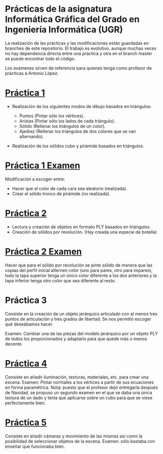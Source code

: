 # Prácticas de la asignatura Informática Gráfica del Grado en Ingeniería Informática (UGR)

La realización de las prácticas y las modificaciones están guardadas en branches de este repositorio. El trabajo es evolutivo,
aunque muchas veces no hay dependencia directa entre una práctica y otra en el branch master se puede encontrar todo el código.

Los exámenes sirven de referencia para quienes tenga como profesor de prácticas a Antonio López.

# [Práctica 1](https://github.com/xKuZz/IG-Practicas1617/tree/practica1)
* Realización de los siguientes modos de dibujo basados en triángulos:
  * Puntos (Pintar sólo los vértices).
  * Aristas (Pintar sólo los lados de cada triángulo).
  * Sólido (Rellenar los triángulos de un color).
  * Ajedrez (Rellenar los triángulos de dos colores que se van alternando).
  
* Realización de los sólidos cubo y pirámide basados en triángulos.

# [Práctica 1 Examen](https://github.com/xKuZz/IG-Practicas1617/tree/practica1-ex)
Modificación a escoger entre:
* Hacer que el color de cada cara sea aleatorio (realizada).
* Crear el sólido tronco de pirámide (no realizada).

# [Práctica 2](https://github.com/xKuZz/IG-Practicas1617/tree/practica2)
* Lectura y creación de objetos en formato PLY basados en triángulos.
* Creación de sólidos por revolución. (Hay creada una especie de botella)

# [Práctica 2 Examen](https://github.com/xKuZz/IG-Practicas1617/tree/practica2-ex)
Hacer que para el sólido por revolución se pinte sólido de manera que las copias del perfil inicial alternen color
(uno para pares, otro para impares), todo la tapa superior tenga un único color diferente a los dos anteriores y 
la tapa inferior tenga otro color que sea diferente al resto.

# Práctica 3
Consiste en la creación de un objeto jerárquico articulado con al menos tres puntos de articulación y tres grados de libertad. Se nos permitió escoger qué deseábamos hacer.

Examen: Cambiar una de las piezas del modelo jerárquico por un objeto PLY de todos los proporcionados y adaptarlo para que quede más o menos decente.

# [Práctica 4](https://github.com/xKuZz/IG-Practicas1617/tree/practica4)
Consiste en añadir iluminación, texturas, materiales, etc. para crear una escena. Examen: Pintar normales a los vértices a partir de sus ecuaciones en forma paramétrica. Nota: puesto que el profesor dejó entregarla después de Navidad, se propuso un segundo examen en el que se daba una única textura de un dado y tenía que aplicarse sobre un cubo para que se viese perfectamente bien.

# [Práctica 5](https://github.com/xKuZz/IG-Practicas1617/tree/master)
Consiste en añadir cámaras y movimiento de las mismas así como la posibilidad de seleccionar objetos de la escena. Examen: sólo bastaba con enseñar que funcionaba bien.

